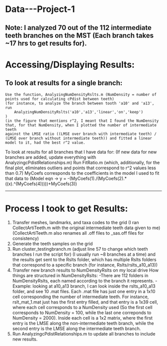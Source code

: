 # Data---Project-1
Note: I analyzed 70 out of the 112 intermediate teeth branches on the MST (Each branch takes ~17 hrs to get results for).
-----------------------------------------------------
# Accessing/Displaying Results:
## To look at results for a single branch:
    Use the function, AnalyzingNumDensityRslts.m (NumDensity = number of points used for calculating cPdist between teeth)
    (for instance, to analyze the branch between tooth 'a10' and 'a13', run
        AnalyzingNumDensityRslts('a10','a13','linear','on','keep')
    )
    (in the figure that mentions r^2, I meant that I found the NumDensity that, for that NumDensity, when I plotted the number of intermediate teeth 
    against the LMSE ratio ((LMSE over branch with intermediate teeth) / (LMSE over branch without intermediate teeth)) and fitted a linear model to it, had the best r^2 value.
  
  To look at results for all branches that I have data for:
    (If new data for new branches are added, update everything with AnalyzingcPdistRelationships.m)
    Run FitRatio.m (which, additionally, for the final plot, eliminates outliers and points that correspond to r^2 values less than 0.7)
    MyCoefs corresponds to the coefficients in the model I used to fit that data to 
    (Model eqn ->  y = -(MyCoefs(1)./(MyCoefs(2).*((x).^(MyCoefs(4)))))+MyCoefs(3))
    
-----------------------------------------------------

# Process I took to get Results:
1. Transfer meshes, landmarks, and taxa codes to the grid (I ran CollectArtiTeeth.m with the original intermediate teeth data given to me) 
(CollectArtiTeeth.m also renames all .off files to _sas.off files for consistency)
2. Generate the teeth samples on the grid
3. Run cluster_testingbranch.m (adjust line 57 to change which teeth branches I run the script for) (I usually run ~8 branches at a time) and the results get sent to the Rslts folder, which has multiple Rslts folders 
that correspond to a specific branch (for instance, Rslts/rslts_a10_a13))
4. Transfer new branch results to NumDensityRslts on my local drive
  How things are structured in NumDensityRslts:
    -There are 112 folders in NumDensityRslts, each named according to the branch it represents.
    -Example: looking at a10_a13 branch, I can look inside the rslts_a10_a13 folder, and see 10 .mat files. Each .mat file has just one entry in a 
    1x10 cell corresponding the number of intermediate teeth. For instance, rslt_mat_1.mat just has the first entry filled, and that entry is a 
    1x39 cell, where each cell corresponds to a NumDensity used (So the first cell corresponds to NumDensity = 100, while the last one correponds to
    NumDensity = 2000). Inside each cell is a 1x2 matrix, where the first entry is the LMSE along the non-intermediate teeth branch, while the second entry is the LMSE along the intermediate teeth branch.
5. Run AnalyzingcPdistRelationships.m to update all branches to include new results.



